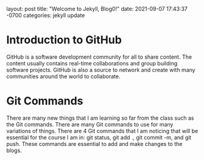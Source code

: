 layout: post
title:  "Welcome to Jekyll, Blog0!"
date:   2021-09-07 17:43:37 -0700
categories: jekyll update

# Introduction to GitHub

GitHub is a software development community for all to share content. The content usually contains real-time collaborations and group building software projects. GitHub is also a source to network and create with many communities around the world to collaborate.

# Git Commands 

There are many new things that I am learning so far from the class such as the Git commands. There are many Git commands to use for many variations of things. There are 4 Git commands that I am noticing that will be essential for the course I am in: git status, git add ., git commit -m, and git push. These commands are essential to add and make changes to the blogs.
